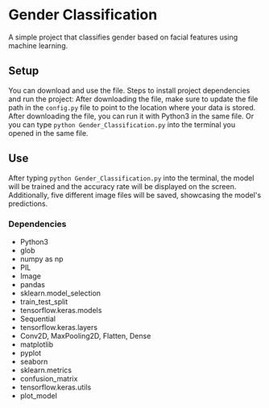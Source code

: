 # Gender Classification
A simple project that classifies gender based on facial features using machine learning.

## Setup
You can download and use the file.
Steps to install project dependencies and run the project:
After downloading the file, make sure to update the file path in the `config.py` file to point to the location where your data is stored.
After downloading the file, you can run it with Python3 in the same file.
Or you can type 
`python Gender_Classification.py`
into the terminal you opened in the same file.

## Use
After typing `python Gender_Classification.py` into the terminal, the model will be trained and the accuracy rate will be displayed on the screen. Additionally, five different image files will be saved, showcasing the model's predictions.

### Dependencies
- Python3
- glob
- numpy as np
- PIL
- Image
- pandas
- sklearn.model_selection 
- train_test_split
- tensorflow.keras.models 
- Sequential
- tensorflow.keras.layers 
- Conv2D, MaxPooling2D, Flatten, Dense
- matplotlib
- pyplot 
- seaborn
- sklearn.metrics
- confusion_matrix
- tensorflow.keras.utils
- plot_model